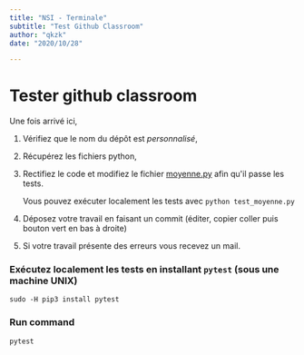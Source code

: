 ```yaml
---
title: "NSI - Terminale"
subtitle: "Test Github Classroom"
author: "qkzk"
date: "2020/10/28"

---
```


# Tester github classroom

Une fois arrivé ici,

1. Vérifiez que le nom du dépôt est _personnalisé_,
2. Récupérez les fichiers python,
3. Rectifiez le code et modifiez le fichier [moyenne.py](./moyenne.py) afin qu'il passe les tests.

    Vous pouvez exécuter localement les tests avec `python test_moyenne.py`

4. Déposez votre travail en faisant un commit (éditer, copier coller puis bouton vert en bas à droite)
5. Si votre travail présente des erreurs vous recevez un mail.


### Exécutez localement les tests en installant `pytest` (sous une machine UNIX)
`sudo -H pip3 install pytest`

### Run command
`pytest`

